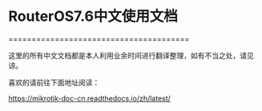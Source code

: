 # RouterOS7.6中文使用文档

=======================================

这里的所有中文文档都是本人利用业余时间进行翻译整理，如有不当之处，请见谅。

喜欢的请前往下面地址阅读：

https://mikrotik-doc-cn.readthedocs.io/zh/latest/

